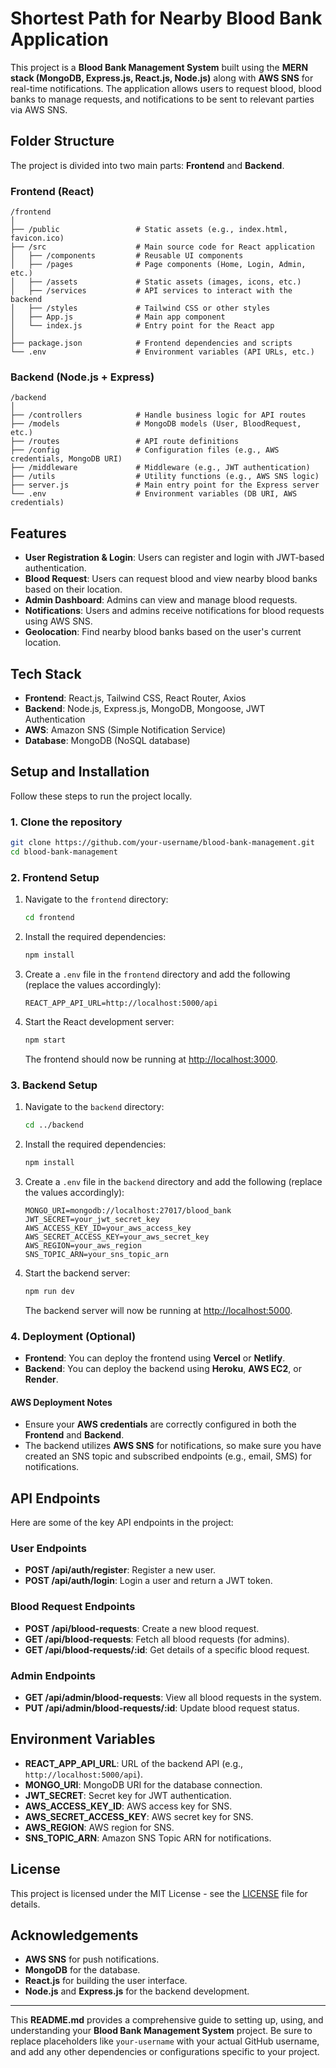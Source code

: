 # Shortest Path for Nearby Blood Bank Application

This project is a **Blood Bank Management System** built using the **MERN stack (MongoDB, Express.js, React.js, Node.js)** along with **AWS SNS** for real-time notifications. The application allows users to request blood, blood banks to manage requests, and notifications to be sent to relevant parties via AWS SNS.

## Folder Structure

The project is divided into two main parts: **Frontend** and **Backend**.

### Frontend (React)
```
/frontend
│
├── /public                 # Static assets (e.g., index.html, favicon.ico)
├── /src                    # Main source code for React application
│   ├── /components         # Reusable UI components
│   ├── /pages              # Page components (Home, Login, Admin, etc.)
│   ├── /assets             # Static assets (images, icons, etc.)
│   ├── /services           # API services to interact with the backend
│   ├── /styles             # Tailwind CSS or other styles
│   ├── App.js              # Main app component
│   └── index.js            # Entry point for the React app
│
├── package.json            # Frontend dependencies and scripts
└── .env                    # Environment variables (API URLs, etc.)
```

### Backend (Node.js + Express)
```
/backend
│
├── /controllers            # Handle business logic for API routes
├── /models                 # MongoDB models (User, BloodRequest, etc.)
├── /routes                 # API route definitions
├── /config                 # Configuration files (e.g., AWS credentials, MongoDB URI)
├── /middleware             # Middleware (e.g., JWT authentication)
├── /utils                  # Utility functions (e.g., AWS SNS logic)
├── server.js               # Main entry point for the Express server
└── .env                    # Environment variables (DB URI, AWS credentials)
```

## Features

- **User Registration & Login**: Users can register and login with JWT-based authentication.
- **Blood Request**: Users can request blood and view nearby blood banks based on their location.
- **Admin Dashboard**: Admins can view and manage blood requests.
- **Notifications**: Users and admins receive notifications for blood requests using AWS SNS.
- **Geolocation**: Find nearby blood banks based on the user's current location.

## Tech Stack

- **Frontend**: React.js, Tailwind CSS, React Router, Axios
- **Backend**: Node.js, Express.js, MongoDB, Mongoose, JWT Authentication
- **AWS**: Amazon SNS (Simple Notification Service)
- **Database**: MongoDB (NoSQL database)

## Setup and Installation

Follow these steps to run the project locally.

### 1. Clone the repository

```bash
git clone https://github.com/your-username/blood-bank-management.git
cd blood-bank-management
```

### 2. Frontend Setup

1. Navigate to the `frontend` directory:
   ```bash
   cd frontend
   ```
2. Install the required dependencies:
   ```bash
   npm install
   ```
3. Create a `.env` file in the `frontend` directory and add the following (replace the values accordingly):
   ```
   REACT_APP_API_URL=http://localhost:5000/api
   ```

4. Start the React development server:
   ```bash
   npm start
   ```
   The frontend should now be running at [http://localhost:3000](http://localhost:3000).

### 3. Backend Setup

1. Navigate to the `backend` directory:
   ```bash
   cd ../backend
   ```
2. Install the required dependencies:
   ```bash
   npm install
   ```
3. Create a `.env` file in the `backend` directory and add the following (replace the values accordingly):
   ```
   MONGO_URI=mongodb://localhost:27017/blood_bank
   JWT_SECRET=your_jwt_secret_key
   AWS_ACCESS_KEY_ID=your_aws_access_key
   AWS_SECRET_ACCESS_KEY=your_aws_secret_key
   AWS_REGION=your_aws_region
   SNS_TOPIC_ARN=your_sns_topic_arn
   ```

4. Start the backend server:
   ```bash
   npm run dev
   ```
   The backend server will now be running at [http://localhost:5000](http://localhost:5000).

### 4. Deployment (Optional)

- **Frontend**: You can deploy the frontend using **Vercel** or **Netlify**.
- **Backend**: You can deploy the backend using **Heroku**, **AWS EC2**, or **Render**.

#### AWS Deployment Notes

- Ensure your **AWS credentials** are correctly configured in both the **Frontend** and **Backend**.
- The backend utilizes **AWS SNS** for notifications, so make sure you have created an SNS topic and subscribed endpoints (e.g., email, SMS) for notifications.

## API Endpoints

Here are some of the key API endpoints in the project:

### User Endpoints
- **POST /api/auth/register**: Register a new user.
- **POST /api/auth/login**: Login a user and return a JWT token.
  
### Blood Request Endpoints
- **POST /api/blood-requests**: Create a new blood request.
- **GET /api/blood-requests**: Fetch all blood requests (for admins).
- **GET /api/blood-requests/:id**: Get details of a specific blood request.

### Admin Endpoints
- **GET /api/admin/blood-requests**: View all blood requests in the system.
- **PUT /api/admin/blood-requests/:id**: Update blood request status.

## Environment Variables

- **REACT_APP_API_URL**: URL of the backend API (e.g., `http://localhost:5000/api`).
- **MONGO_URI**: MongoDB URI for the database connection.
- **JWT_SECRET**: Secret key for JWT authentication.
- **AWS_ACCESS_KEY_ID**: AWS access key for SNS.
- **AWS_SECRET_ACCESS_KEY**: AWS secret key for SNS.
- **AWS_REGION**: AWS region for SNS.
- **SNS_TOPIC_ARN**: Amazon SNS Topic ARN for notifications.

## License

This project is licensed under the MIT License - see the [LICENSE](LICENSE) file for details.

## Acknowledgements

- **AWS SNS** for push notifications.
- **MongoDB** for the database.
- **React.js** for building the user interface.
- **Node.js** and **Express.js** for the backend development.

---

This **README.md** provides a comprehensive guide to setting up, using, and understanding your **Blood Bank Management System** project. Be sure to replace placeholders like `your-username` with your actual GitHub username, and add any other dependencies or configurations specific to your project.